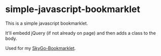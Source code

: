 # simple-javascript-bookmarklet

This is a simple javascript bookmarklet. 

It'll embedd jQuery (if not already on page) and then adds a class to the body.

Used for my [SkyGo-Bookmarklet](http://niklasmeyer.de/tools/skygo-bookmarklet).
